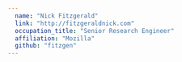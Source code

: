```yaml
---
  name: "Nick Fitzgerald"
  link: "http://fitzgeraldnick.com"
  occupation_title: "Senior Research Engineer"
  affiliation: "Mozilla"
  github: "fitzgen"
---
```


